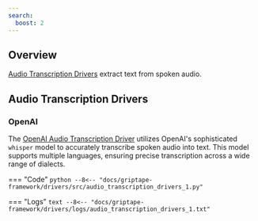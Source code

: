 ```yaml
---
search:
  boost: 2
---
```


## Overview

[Audio Transcription Drivers](../../reference/griptape/drivers/audio_transcription/index.md) extract text from spoken audio.

## Audio Transcription Drivers

### OpenAI

The [OpenAI Audio Transcription Driver](../../reference/griptape/drivers/audio_transcription/openai_audio_transcription_driver.md) utilizes OpenAI's sophisticated `whisper` model to accurately transcribe spoken audio into text. This model supports multiple languages, ensuring precise transcription across a wide range of dialects.

=== "Code"
    ```python
    --8<-- "docs/griptape-framework/drivers/src/audio_transcription_drivers_1.py"
    ```

=== "Logs"
    ```text
    --8<-- "docs/griptape-framework/drivers/logs/audio_transcription_drivers_1.txt"
    ```

